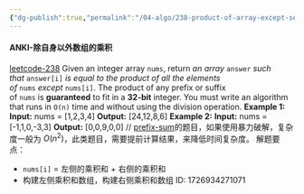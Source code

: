 ```yaml
---
{"dg-publish":true,"permalink":"/04-algo/238-product-of-array-except-self/","title":"除自身以外数组的乘积","tags":["algo","array","prefix-sum"],"created":"2024-09-21T23:58:36.979+08:00","updated":"2024-09-21T23:57:51.000+08:00"}
---
```


#### ANKI-除自身以外数组的乘积
[leetcode-238](https://leetcode.cn/problems/product-of-array-except-self/description/?envType=study-plan-v2&envId=leetcode-75)
Given an integer array `nums`, return _an array_ `answer` _such that_ `answer[i]` _is equal to the product of all the elements of_ `nums` _except_ `nums[i]`.
The product of any prefix or suffix of `nums` is **guaranteed** to fit in a **32-bit** integer.
You must write an algorithm that runs in `O(n)` time and without using the division operation.
**Example 1:**
**Input:** nums = [1,2,3,4]
**Output:** [24,12,8,6]
**Example 2:**
**Input:** nums = [-1,1,0,-3,3]
**Output:** [0,0,9,0,0]
// 
[prefix-sum](https://leetcode.cn/problem-list/prefix-sum/)的题目，如果使用暴力破解，复杂度一般为 $O(n^2)$，此类题目，需要提前计算结果，来降低时间复杂度。
解题要点：
+ `nums[i]` = 左侧的乘积和 + 右侧的乘积和
+ 构建左侧乘积和数组，构建右侧乘积和数组
ID: 1726934271071
